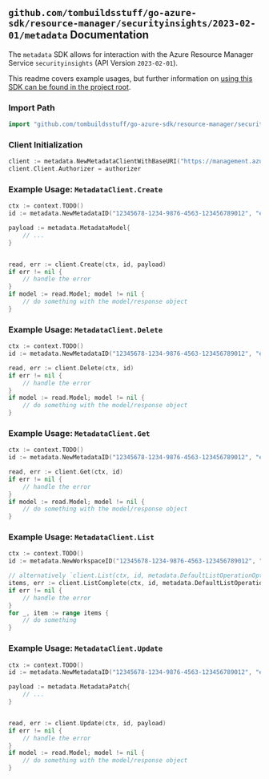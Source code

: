 
## `github.com/tombuildsstuff/go-azure-sdk/resource-manager/securityinsights/2023-02-01/metadata` Documentation

The `metadata` SDK allows for interaction with the Azure Resource Manager Service `securityinsights` (API Version `2023-02-01`).

This readme covers example usages, but further information on [using this SDK can be found in the project root](https://github.com/tombuildsstuff/go-azure-sdk/tree/main/docs).

### Import Path

```go
import "github.com/tombuildsstuff/go-azure-sdk/resource-manager/securityinsights/2023-02-01/metadata"
```


### Client Initialization

```go
client := metadata.NewMetadataClientWithBaseURI("https://management.azure.com")
client.Client.Authorizer = authorizer
```


### Example Usage: `MetadataClient.Create`

```go
ctx := context.TODO()
id := metadata.NewMetadataID("12345678-1234-9876-4563-123456789012", "example-resource-group", "workspaceValue", "metadataValue")

payload := metadata.MetadataModel{
	// ...
}


read, err := client.Create(ctx, id, payload)
if err != nil {
	// handle the error
}
if model := read.Model; model != nil {
	// do something with the model/response object
}
```


### Example Usage: `MetadataClient.Delete`

```go
ctx := context.TODO()
id := metadata.NewMetadataID("12345678-1234-9876-4563-123456789012", "example-resource-group", "workspaceValue", "metadataValue")

read, err := client.Delete(ctx, id)
if err != nil {
	// handle the error
}
if model := read.Model; model != nil {
	// do something with the model/response object
}
```


### Example Usage: `MetadataClient.Get`

```go
ctx := context.TODO()
id := metadata.NewMetadataID("12345678-1234-9876-4563-123456789012", "example-resource-group", "workspaceValue", "metadataValue")

read, err := client.Get(ctx, id)
if err != nil {
	// handle the error
}
if model := read.Model; model != nil {
	// do something with the model/response object
}
```


### Example Usage: `MetadataClient.List`

```go
ctx := context.TODO()
id := metadata.NewWorkspaceID("12345678-1234-9876-4563-123456789012", "example-resource-group", "workspaceValue")

// alternatively `client.List(ctx, id, metadata.DefaultListOperationOptions())` can be used to do batched pagination
items, err := client.ListComplete(ctx, id, metadata.DefaultListOperationOptions())
if err != nil {
	// handle the error
}
for _, item := range items {
	// do something
}
```


### Example Usage: `MetadataClient.Update`

```go
ctx := context.TODO()
id := metadata.NewMetadataID("12345678-1234-9876-4563-123456789012", "example-resource-group", "workspaceValue", "metadataValue")

payload := metadata.MetadataPatch{
	// ...
}


read, err := client.Update(ctx, id, payload)
if err != nil {
	// handle the error
}
if model := read.Model; model != nil {
	// do something with the model/response object
}
```
